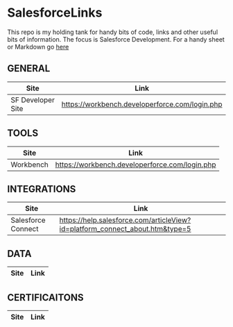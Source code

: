 # SalesforceLinks
This repo is my holding tank for handy bits of code, links and other useful bits of information. The focus is Salesforce Development. For a handy sheet or Markdown go [here](https://www.markdownguide.org/cheat-sheet)

## GENERAL
| Site | Link|
-------|-------|
| SF Developer Site | https://workbench.developerforce.com/login.php | 

## TOOLS
| Site | Link|
-------|-------|
| Workbench | https://workbench.developerforce.com/login.php |

## INTEGRATIONS
| Site | Link|
-------|-------|
| Salesforce Connect | https://help.salesforce.com/articleView?id=platform_connect_about.htm&type=5 |

## DATA
| Site | Link|
-------|-------|

## CERTIFICAITONS

| Site | Link|
-------|-------|

